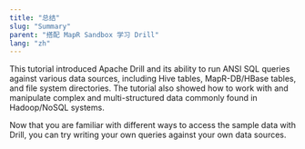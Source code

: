 ```yaml
---
title: "总结"
slug: "Summary"
parent: "搭配 MapR Sandbox 学习 Drill"
lang: "zh"
---
```

This tutorial introduced Apache Drill and its ability to run ANSI SQL queries
against various data sources, including Hive tables, MapR-DB/HBase tables, and
file system directories. The tutorial also showed how to work with and
manipulate complex and multi-structured data commonly found in Hadoop/NoSQL
systems.

Now that you are familiar with different ways to access the sample data with
Drill, you can try writing your own queries against your own data sources.
